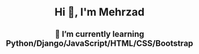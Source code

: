 <h1 align="center">Hi 👋, I'm Mehrzad</h1>
<h2 align="center">🌱 I’m currently learning Python/Django/JavaScript/HTML/CSS/Bootstrap</h2>
